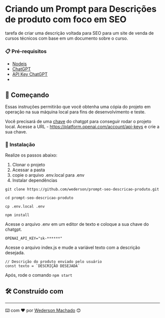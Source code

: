 # Criando um Prompt para Descrições de produto com foco em SEO
tarefa de criar uma descrição voltada para SEO para um site de venda de cursos técnicos com base em um documento sobre o curso. 

### 📋 Pré-requisitos

* [Nodejs](https://nodejs.org/en)
* [ChatGPT](https://platform.openai.com/docs/introduction)
* [API Key ChatGPT](https://platform.openai.com/account/api-keys)
* 
## 🚀 Começando

Essas instruções permitirão que você obtenha uma cópia do projeto em operação na sua máquina local para fins de desenvolvimento e teste.

Você precisará de uma [chave](https://platform.openai.com/account/api-keys) do chatgpt para conseguir rodar o projeto local. Acesse a URL - https://platform.openai.com/account/api-keys e crie a sua chave.

### 🔧 Instalação

Realize os passos abaixo:
1. Clonar o projeto
2. Acessar a pasta
3. copie o arquivo .env.local para .env
4. Instalar dependências

```
git clone https://github.com/wederson/prompt-seo-descricao-produto.git

cd prompt-seo-descricao-produto

cp .env.local .env

npm install
```

Acesse o arquivo .env em um editor de texto e coloque a sua chave do chatgpt.
```
OPENAI_API_KEY="sk-******"
```

Acesse o arquivo index.js e mude a variável texto com a descrição desejada.
```
// Descrição do produto enviado pelo usuário
const texto = `DESCRIÇÃO DESEJADA​​`
```

Após, rode o comando ```npm start```
## 🛠️ Construído com


---
⌨️ com ❤️ por [Wederson Machado](https://github.com/wederson) 😊